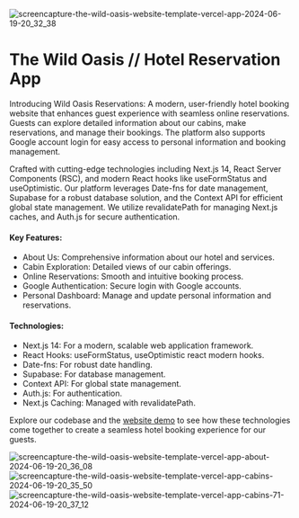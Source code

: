 ![screencapture-the-wild-oasis-website-template-vercel-app-2024-06-19-20_32_38](https://github.com/akramAdjab/The-Wild-Oasis-Website/assets/111662485/a92fc242-296e-43ae-b00d-fba0d4b534d2)

# The Wild Oasis // Hotel Reservation App

Introducing Wild Oasis Reservations: A modern, user-friendly hotel booking website that enhances guest experience with seamless online reservations. Guests can explore detailed information about our cabins, make reservations, and manage their bookings. The platform also supports Google account login for easy access to personal information and booking management.

Crafted with cutting-edge technologies including Next.js 14, React Server Components (RSC), and modern React hooks like useFormStatus and useOptimistic. Our platform leverages Date-fns for date management, Supabase for a robust database solution, and the Context API for efficient global state management. We utilize revalidatePath for managing Next.js caches, and Auth.js for secure authentication.

#### Key Features:
<ul>
<li>About Us: Comprehensive information about our hotel and services.</li>
<li>Cabin Exploration: Detailed views of our cabin offerings.</li>
<li>Online Reservations: Smooth and intuitive booking process.</li>
<li>Google Authentication: Secure login with Google accounts.</li>
<li>Personal Dashboard: Manage and update personal information and reservations.</li>
</ul>

#### Technologies:
<ul>
<li>Next.js 14: For a modern, scalable web application framework.</li>
<li>React Hooks: useFormStatus, useOptimistic react modern hooks.</li>
<li>Date-fns: For robust date handling.</li>
<li>Supabase: For database management.</li>
<li>Context API: For global state management.</li>
<li>Auth.js: For authentication.</li>
<li>Next.js Caching: Managed with revalidatePath.</li>
</ul>

Explore our codebase and the [website demo](https://the-wild-oasis-website-template.vercel.app/) to see how these technologies come together to create a seamless hotel booking experience for our guests.

![screencapture-the-wild-oasis-website-template-vercel-app-about-2024-06-19-20_36_08](https://github.com/akramAdjab/The-Wild-Oasis-Website/assets/111662485/183dedcd-7a9f-4f86-926c-9d1ca4bb6867)
![screencapture-the-wild-oasis-website-template-vercel-app-cabins-2024-06-19-20_35_50](https://github.com/akramAdjab/The-Wild-Oasis-Website/assets/111662485/9c131ecd-bc6f-49a1-bd56-1e2e59fc3056)
![screencapture-the-wild-oasis-website-template-vercel-app-cabins-71-2024-06-19-20_37_12](https://github.com/akramAdjab/The-Wild-Oasis-Website/assets/111662485/6ca0f7c7-4ab9-42bd-96ca-93edce0349fd)
